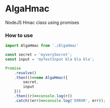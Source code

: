 # AlgaHmac
NodeJS Hmac class using promises


### How to use
````javascript
import AlgaHmac from './AlgaHmac'

const secret = 'myverySecret';
const input = 'myTextInput bla bla bla';

Promise
    .resolve()
    .then(()=>new AlgaHmac({
        secret,
        input
    }))
    .then((r)=>console.log(r))
    .catch((err)=>console.log('ERROR', err));
````
